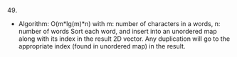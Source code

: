 49.

- Algorithm:
  O(m*lg(m)*n) with m: number of characters in a words, n: number of words
  Sort each word, and insert into an unordered map along with its index in the result 2D vector. Any duplication will go to the appropriate index (found in unordered map) in the result.
